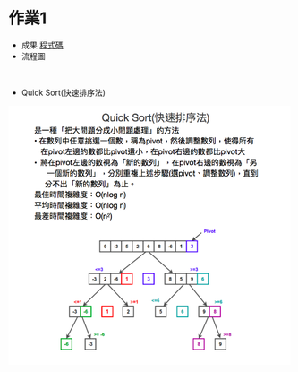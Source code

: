 # 作業1
 * 成果
[程式碼](https://nbviewer.jupyter.org/github/pignini/as/blob/master/homework/Quick%20Sort.ipynb)
 * 流程圖
 
 ![]()

 * Quick Sort(快速排序法) 
 
  ![](/image/Quick%20Sort.png)
 
